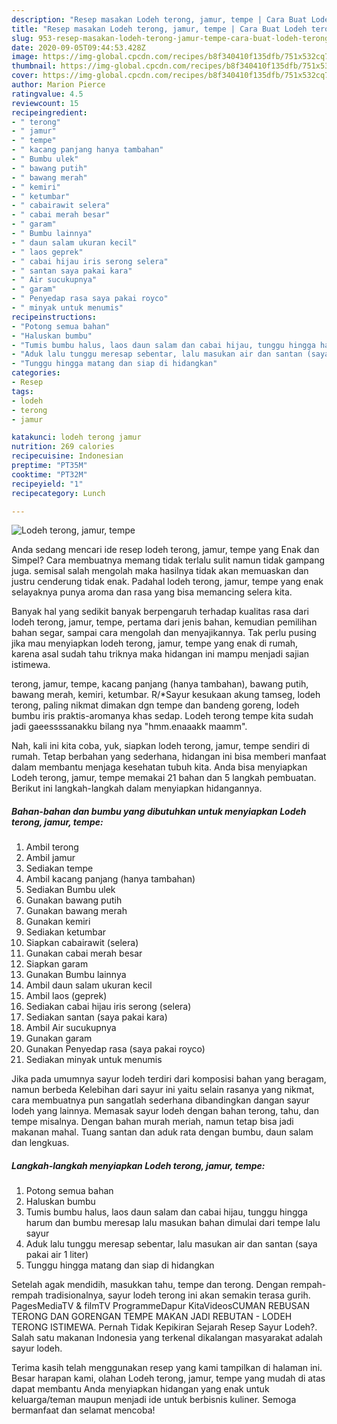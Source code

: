 ```yaml
---
description: "Resep masakan Lodeh terong, jamur, tempe | Cara Buat Lodeh terong, jamur, tempe Yang Mudah Dan Praktis"
title: "Resep masakan Lodeh terong, jamur, tempe | Cara Buat Lodeh terong, jamur, tempe Yang Mudah Dan Praktis"
slug: 953-resep-masakan-lodeh-terong-jamur-tempe-cara-buat-lodeh-terong-jamur-tempe-yang-mudah-dan-praktis
date: 2020-09-05T09:44:53.428Z
image: https://img-global.cpcdn.com/recipes/b8f340410f135dfb/751x532cq70/lodeh-terong-jamur-tempe-foto-resep-utama.jpg
thumbnail: https://img-global.cpcdn.com/recipes/b8f340410f135dfb/751x532cq70/lodeh-terong-jamur-tempe-foto-resep-utama.jpg
cover: https://img-global.cpcdn.com/recipes/b8f340410f135dfb/751x532cq70/lodeh-terong-jamur-tempe-foto-resep-utama.jpg
author: Marion Pierce
ratingvalue: 4.5
reviewcount: 15
recipeingredient:
- " terong"
- " jamur"
- " tempe"
- " kacang panjang hanya tambahan"
- " Bumbu ulek"
- " bawang putih"
- " bawang merah"
- " kemiri"
- " ketumbar"
- " cabairawit selera"
- " cabai merah besar"
- " garam"
- " Bumbu lainnya"
- " daun salam ukuran kecil"
- " laos geprek"
- " cabai hijau iris serong selera"
- " santan saya pakai kara"
- " Air sucukupnya"
- " garam"
- " Penyedap rasa saya pakai royco"
- " minyak untuk menumis"
recipeinstructions:
- "Potong semua bahan"
- "Haluskan bumbu"
- "Tumis bumbu halus, laos daun salam dan cabai hijau, tunggu hingga harum dan bumbu meresap lalu masukan bahan dimulai dari tempe lalu sayur"
- "Aduk lalu tunggu meresap sebentar, lalu masukan air dan santan (saya pakai air 1 liter)"
- "Tunggu hingga matang dan siap di hidangkan"
categories:
- Resep
tags:
- lodeh
- terong
- jamur

katakunci: lodeh terong jamur 
nutrition: 269 calories
recipecuisine: Indonesian
preptime: "PT35M"
cooktime: "PT32M"
recipeyield: "1"
recipecategory: Lunch

---
```



![Lodeh terong, jamur, tempe](https://img-global.cpcdn.com/recipes/b8f340410f135dfb/751x532cq70/lodeh-terong-jamur-tempe-foto-resep-utama.jpg)

Anda sedang mencari ide resep lodeh terong, jamur, tempe yang Enak dan Simpel? Cara membuatnya memang tidak terlalu sulit namun tidak gampang juga. semisal salah mengolah maka hasilnya tidak akan memuaskan dan justru cenderung tidak enak. Padahal lodeh terong, jamur, tempe yang enak selayaknya punya aroma dan rasa yang bisa memancing selera kita.

Banyak hal yang sedikit banyak berpengaruh terhadap kualitas rasa dari lodeh terong, jamur, tempe, pertama dari jenis bahan, kemudian pemilihan bahan segar, sampai cara mengolah dan menyajikannya. Tak perlu pusing jika mau menyiapkan lodeh terong, jamur, tempe yang enak di rumah, karena asal sudah tahu triknya maka hidangan ini mampu menjadi sajian istimewa.

terong, jamur, tempe, kacang panjang (hanya tambahan), bawang putih, bawang merah, kemiri, ketumbar. R/*Sayur kesukaan akung tamseg, lodeh terong, paling nikmat dimakan dgn tempe dan bandeng goreng, lodeh bumbu iris praktis-aromanya khas sedap. Lodeh terong tempe kita sudah jadi gaeessssanakku bilang nya &#34;hmm.enaaakk maamm&#34;.


Nah, kali ini kita coba, yuk, siapkan lodeh terong, jamur, tempe sendiri di rumah. Tetap berbahan yang sederhana, hidangan ini bisa memberi manfaat dalam membantu menjaga kesehatan tubuh kita. Anda bisa menyiapkan Lodeh terong, jamur, tempe memakai 21 bahan dan 5 langkah pembuatan. Berikut ini langkah-langkah dalam menyiapkan hidangannya.

<!--inarticleads1-->

##### Bahan-bahan dan bumbu yang dibutuhkan untuk menyiapkan Lodeh terong, jamur, tempe:

1. Ambil  terong
1. Ambil  jamur
1. Sediakan  tempe
1. Ambil  kacang panjang (hanya tambahan)
1. Sediakan  Bumbu ulek
1. Gunakan  bawang putih
1. Gunakan  bawang merah
1. Gunakan  kemiri
1. Sediakan  ketumbar
1. Siapkan  cabairawit (selera)
1. Gunakan  cabai merah besar
1. Siapkan  garam
1. Gunakan  Bumbu lainnya
1. Ambil  daun salam ukuran kecil
1. Ambil  laos (geprek)
1. Sediakan  cabai hijau iris serong (selera)
1. Sediakan  santan (saya pakai kara)
1. Ambil  Air sucukupnya
1. Gunakan  garam
1. Gunakan  Penyedap rasa (saya pakai royco)
1. Sediakan  minyak untuk menumis


Jika pada umumnya sayur lodeh terdiri dari komposisi bahan yang beragam, namun berbeda Kelebihan dari sayur ini yaitu selain rasanya yang nikmat, cara membuatnya pun sangatlah sederhana dibandingkan dangan sayur lodeh yang lainnya. Memasak sayur lodeh dengan bahan terong, tahu, dan tempe misalnya. Dengan bahan murah meriah, namun tetap bisa jadi makanan mahal. Tuang santan dan aduk rata dengan bumbu, daun salam dan lengkuas. 

<!--inarticleads2-->

##### Langkah-langkah menyiapkan Lodeh terong, jamur, tempe:

1. Potong semua bahan
1. Haluskan bumbu
1. Tumis bumbu halus, laos daun salam dan cabai hijau, tunggu hingga harum dan bumbu meresap lalu masukan bahan dimulai dari tempe lalu sayur
1. Aduk lalu tunggu meresap sebentar, lalu masukan air dan santan (saya pakai air 1 liter)
1. Tunggu hingga matang dan siap di hidangkan


Setelah agak mendidih, masukkan tahu, tempe dan terong. Dengan rempah-rempah tradisionalnya, sayur lodeh terong ini akan semakin terasa gurih. PagesMediaTV &amp; filmTV ProgrammeDapur KitaVideosCUMAN REBUSAN TERONG DAN GORENGAN TEMPE MAKAN JADI REBUTAN - LODEH TERONG ISTIMEWA. Pernah Tidak Kepikiran Sejarah Resep Sayur Lodeh?. Salah satu makanan Indonesia yang terkenal dikalangan masyarakat adalah sayur lodeh. 

Terima kasih telah menggunakan resep yang kami tampilkan di halaman ini. Besar harapan kami, olahan Lodeh terong, jamur, tempe yang mudah di atas dapat membantu Anda menyiapkan hidangan yang enak untuk keluarga/teman maupun menjadi ide untuk berbisnis kuliner. Semoga bermanfaat dan selamat mencoba!
